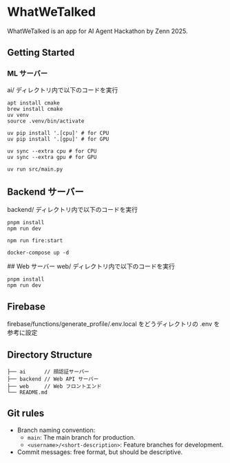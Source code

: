 # WhatWeTalked
WhatWeTalked is an app for AI Agent Hackathon by Zenn 2025.

## Getting Started
### ML サーバー
ai/ ディレクトリ内で以下のコードを実行
```
apt install cmake
brew install cmake
uv venv
source .venv/bin/activate

uv pip install '.[cpu]' # for CPU
uv pip install '.[gpu]' # for GPU

uv sync --extra cpu # for CPU
uv sync --extra gpu # for GPU

uv run src/main.py
```

## Backend サーバー
backend/ ディレクトリ内で以下のコードを実行
```
pnpm install
npm run dev

npm run fire:start

docker-compose up -d
```

## Web サーバー
web/ ディレクトリ内で以下のコードを実行
```
pnpm install
npm run dev
```

## Firebase
firebase/functions/generate_profile/.env.local をどうディレクトリの .env を参考に設定

## Directory Structure
```
├── ai      // 顔認証サーバー
├── backend // Web API サーバー
├── web     // Web フロントエンド
└── README.md
```

## Git rules
- Branch naming convention:
  - `main`: The main branch for production.
  - `<username>/<short-description>`: Feature branches for development.
- Commit messages: free format, but should be descriptive.
